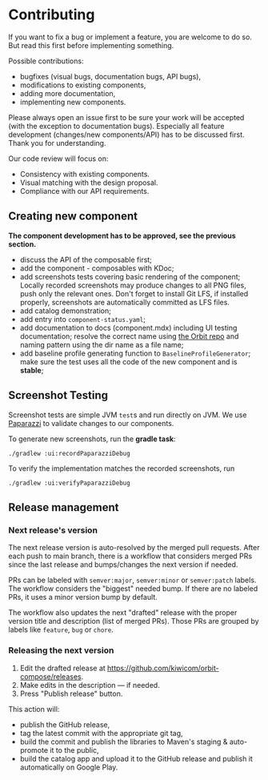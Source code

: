 # Contributing

If you want to fix a bug or implement a feature, you are welcome to do so. But read this first before implementing something.

Possible contributions:

- bugfixes (visual bugs, documentation bugs, API bugs),
- modifications to existing components,
- adding more documentation,
- implementing new components.

Please always open an issue first to be sure your work will be accepted (with the exception to documentation bugs). Especially all feature development (changes/new components/API) has to be discussed first. Thank you for understanding.

Our code review will focus on:

- Consistency with existing components.
- Visual matching with the design proposal.
- Compliance with our API requirements.

## Creating new component

**The component development has to be approved, see the previous section.**

- discuss the API of the composable first;
- add the component - composables with KDoc;
- add screenshots tests covering basic rendering of the component; Locally recorded screenshots may produce changes to all PNG files, push only the relevant ones. Don't forget to install Git LFS, if installed properly, screenshots are automatically committed as LFS files.
- add catalog demonstration;
- add entry into `component-status.yaml`;
- add documentation to docs (component.mdx) including UI testing documentation; resolve the correct name using [the Orbit repo](https://github.com/kiwicom/orbit/tree/master/docs/src/documentation) and naming pattern using the dir name as a file name;
- add baseline profile generating function to `BaselineProfileGenerator`; make sure the test uses all the code of the new component and is **stable**;

## Screenshot Testing

Screenshot tests are simple JVM  `test`s and run directly on JVM. We
use [Paparazzi](https://github.com/cashapp/paparazzi) to validate changes to our components.

To generate new screenshots, run the **gradle task**:

`./gradlew :ui:recordPaparazziDebug`

To verify the implementation matches the recorded screenshots, run

`./gradlew :ui:verifyPaparazziDebug`

## Release management

### Next release's version

The next release version is auto-resolved by the merged pull requests. After each push to main branch, there is a workflow that considers merged PRs since the last release and bumps/changes the next version if needed.

PRs can be labeled with `semver:major`, `semver:minor` or `semver:patch` labels. The workflow considers the "biggest" needed bump. If there are no labeled PRs, it uses a minor version bump by default.

The workflow also updates the next "drafted" release with the proper version title and description (list of merged PRs). Those PRs are grouped by labels like `feature`, `bug` or `chore`.

### Releasing the next version

1. Edit the drafted release at https://github.com/kiwicom/orbit-compose/releases.
2. Make edits in the description — if needed.
3. Press "Publish release" button.

This action will:
- publish the GitHub release,
- tag the latest commit with the appropriate git tag,
- build the commit and publish the libraries to Maven's staging & auto-promote it to the public,
- build the catalog app and upload it to the GitHub release and publish it automatically on Google Play.

